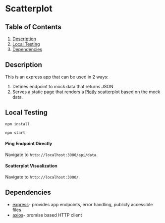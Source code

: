 # Scatterplot

## Table of Contents

1. [Description](#description)
2. [Local Testing](#local-testing)
3. [Dependencies](#dependencies)

## <a name="description">Description</a>

This is an express app that can be used in 2 ways:
1. Defines endpoint to mock data that returns JSON
2. Serves a static page that renders a [Plotly](https://plot.ly/javascript/) scatterplot based on the mock data.



## <a name="local-testing">Local Testing</a>

```text
npm install
```

```text
npm start
```

#### <a name="method1">Ping Endpoint Directly</a>
Navigate to `http://localhost:3000/api/data`.


#### <a name="method2">Scatterplot Visualization</a>
Navigate to `http://localhost:3000/`.




## <a name="dependencies">Dependencies</a>

* [express](https://expressjs.com/en/4x/api.html)- provides app endpoints, error handling, publicly accessible files
* [axios](https://github.com/axios/axios)- promise based HTTP client
